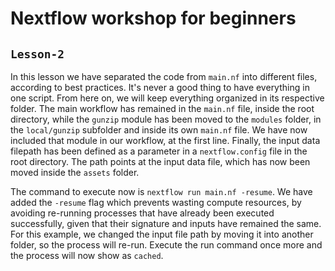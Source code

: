 # Nextflow workshop for beginners

## `Lesson-2`
In this lesson we have separated the code from `main.nf` into different files, according to best practices.
It's never a good thing to have everything in one script. From here on, we will keep everything organized in its respective folder.
The main workflow has remained in the `main.nf` file, inside the root directory, while the `gunzip` module has been moved to the `modules` folder, in the `local/gunzip` subfolder and inside its own `main.nf` file. 
We have now included that module in our workflow, at the first line.
Finally, the input data filepath has been defined as a parameter in a `nextflow.config` file in the root directory.
The path points at the input data file, which has now been moved inside the `assets` folder.

The command to execute now is `nextflow run main.nf -resume`.
We have added the `-resume` flag which prevents wasting compute resources, by avoiding re-running processes that have already been executed successfully, given that their signature and inputs have remained the same.
For this example, we changed the input file path by moving it into another folder, so the process will re-run. Execute the run command once more and the process will now show as `cached`.
